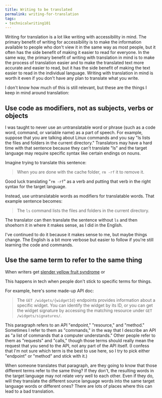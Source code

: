 ```yaml
---
title: Writing to be translated
permalink: writing-for-translation
tags:
- technicalwriting101
---
```


Writing for translation is a lot like writing with accessibility in mind.
The primary benefit of writing for accessibility is to make the information available to people who don't view it in the same way as most people, but it often has the side benefit of making it easier to read for everyone.
In the same way, the primary benefit of writing with translation in mind is to make the process of translation easier and to make the translated text more accurate and easier to read, but it has the side benefit of making the text easier to read in the individual language.
Writing with translation in mind is worth it even if you don't have any plan to translate what you write.

I don't know how much of this is still relevant, but these are the things I keep in mind around translation:

## Use code as modifiers, not as subjects, verbs or objects

I was taught to never use an untranslatable word or phrase (such as a code word, command, or variable name) as a part of speech.
For example, suppose that you are talking about Linux commands and you say "ls lists the files and folders in the current directory."
Translators may have a hard time with that sentence because they can't translate "ls" and the target language may require specific syntax like certain endings on nouns.

Imagine trying to translate this sentence:

> When you are done with the cache folder, `rm -rf` it to remove it.

Good luck translating "`rm -rf`" as a verb and putting that verb in the right syntax for the target language.

Instead, use untranslatable words as modifiers for translatable words.
That example sentence becomes:

> The `ls` command lists the files and folders in the current directory.

The translator can then translate the sentence without `ls` and then shoehorn it in where it makes sense, as I did in the English.

I've continued to do it because it makes sense to me, but maybe things change.
The English is a bit more verbose but easier to follow if you're still learning the code and commands.

## Use the same term to refer to the same thing

When writers get [slender yellow fruit syndrome](http://www.clearwriting.com/articles/playing-the-synonym-game/) or


This happens in tech when people don't stick to specific terms for things.


For example, here's some made-up API doc:

> The `GET /widgets/{widgetId}` endpoints provides information about a specific widget.
> You can identify the widget by its ID, or you can get the widget signature by accessing the matching resource under `GET /widgets/signatures/`.
>


This paragraph refers to an API "endpoint," "resource," and "method."
Sometimes I refer to them as "commands," in the way that I describe an API as "a list of commands that a computer understands."
Other people refer to them as "requests" and "calls," though those terms should really mean the request that you send to the API, not any part of the API itself.
(I confess that I'm not sure which term is the best to use here, so I try to pick either "endpoint" or "method" and stick with it.)

When someone translates that paragraph, are they going to know  that those different terms refer to the same thing?
If they don't, the resulting words in the target language may not relate very well to each other.
Even if they do, will they translate the different source language words into the same target language words or different ones?
There are lots of places where this can lead to a bad translation.